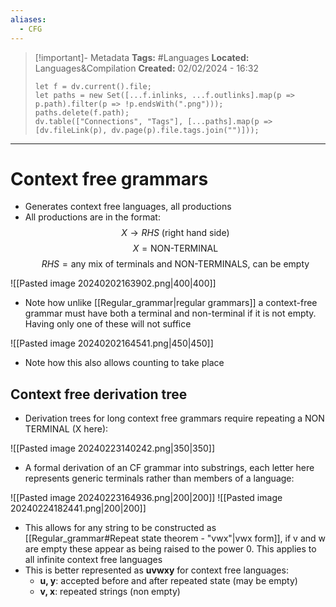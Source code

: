 ```yaml
---
aliases:
  - CFG
---
```

> [!important]- Metadata
> **Tags:** #Languages 
> **Located:** Languages&Compilation
> **Created:** 02/02/2024 - 16:32
> ```dataviewjs
> let f = dv.current().file;
> let paths = new Set([...f.inlinks, ...f.outlinks].map(p => p.path).filter(p => !p.endsWith(".png")));
> paths.delete(f.path);
> dv.table(["Connections", "Tags"], [...paths].map(p => [dv.fileLink(p), dv.page(p).file.tags.join("")]));
> ```

___
# Context free grammars
- Generates context free languages, all productions 
- All productions are in the format: 
$$X\to RHS \text{ (right hand side)}$$
$$X = \text{NON-TERMINAL }$$
$$RHS =\text{any mix of terminals and NON-TERMINALS, can be empty}$$


![[Pasted image 20240202163902.png|400|400]]

- Note how unlike [[Regular_grammar|regular grammars]] a context-free grammar must have both a terminal and non-terminal if it is not empty. Having only one of these will not suffice  

![[Pasted image 20240202164541.png|450|450]]

- Note how this also allows counting to take place 
## Context free derivation tree 
- Derivation trees for long context free grammars require repeating a NON TERMINAL (X here):

![[Pasted image 20240223140242.png|350|350]]

- A formal derivation of an CF grammar into substrings, each letter here represents generic terminals rather than members of a language:

![[Pasted image 20240223164936.png|200|200]]
![[Pasted image 20240224182441.png|200|200]]

- This allows for any string to be constructed as [[Regular_grammar#Repeat state theorem - "vwx"|vwx form]], if v and w are empty these appear as being raised to the power 0. This applies to all infinite context free languages 
- This is better represented as **uvwxy** for context free languages:
    - **u, y**: accepted before and after repeated state (may be empty)
    - **v, x**: repeated strings (non empty)
